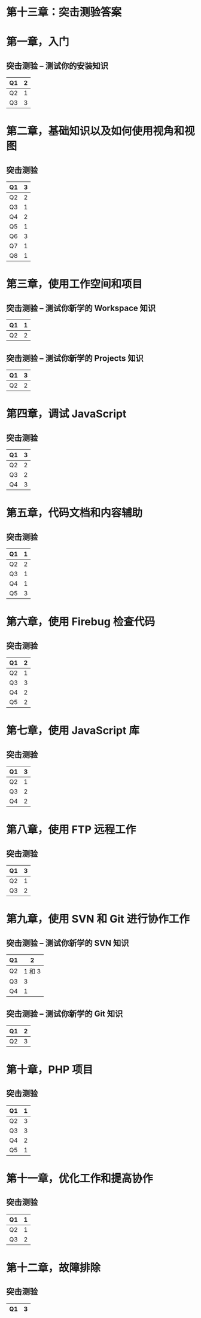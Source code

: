 # 第十三章：突击测验答案

# 第一章，入门

## 突击测验 – 测试你的安装知识

| Q1 | 2 |
| --- | --- |
| Q2 | 1 |
| Q3 | 3 |

# 第二章，基础知识以及如何使用视角和视图

## 突击测验

| Q1 | 3 |
| --- | --- |
| Q2 | 2 |
| Q3 | 1 |
| Q4 | 2 |
| Q5 | 1 |
| Q6 | 3 |
| Q7 | 1 |
| Q8 | 1 |

# 第三章，使用工作空间和项目

## 突击测验 – 测试你新学的 Workspace 知识

| Q1 | 1 |
| --- | --- |
| Q2 | 2 |

## 突击测验 – 测试你新学的 Projects 知识

| Q1 | 3 |
| --- | --- |
| Q2 | 2 |

# 第四章，调试 JavaScript

## 突击测验

| Q1 | 3 |
| --- | --- |
| Q2 | 2 |
| Q3 | 2 |
| Q4 | 3 |

# 第五章，代码文档和内容辅助

## 突击测验

| Q1 | 1 |
| --- | --- |
| Q2 | 2 |
| Q3 | 1 |
| Q4 | 1 |
| Q5 | 3 |

# 第六章，使用 Firebug 检查代码

## 突击测验

| Q1 | 2 |
| --- | --- |
| Q2 | 1 |
| Q3 | 3 |
| Q4 | 2 |
| Q5 | 2 |

# 第七章，使用 JavaScript 库

## 突击测验

| Q1 | 3 |
| --- | --- |
| Q2 | 1 |
| Q3 | 2 |
| Q4 | 2 |

# 第八章，使用 FTP 远程工作

## 突击测验

| Q1 | 3 |
| --- | --- |
| Q2 | 1 |
| Q3 | 2 |

# 第九章，使用 SVN 和 Git 进行协作工作

## 突击测验 – 测试你新学的 SVN 知识

| Q1 | 2 |
| --- | --- |
| Q2 | 1 和 3 |
| Q3 | 3 |
| Q4 | 1 |

## 突击测验 – 测试你新学的 Git 知识

| Q1 | 2 |
| --- | --- |
| Q2 | 3 |

# 第十章，PHP 项目

## 突击测验

| Q1 | 1 |
| --- | --- |
| Q2 | 3 |
| Q3 | 3 |
| Q4 | 2 |
| Q5 | 1 |

# 第十一章，优化工作和提高协作

## 突击测验

| Q1 | 1 |
| --- | --- |
| Q2 | 1 |
| Q3 | 2 |

# 第十二章，故障排除

## 突击测验

| Q1 | 3 |
| --- | --- |
